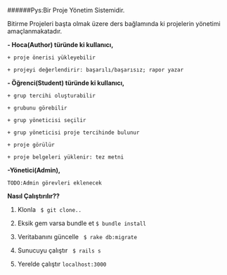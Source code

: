 ######Pys:Bir Proje Yönetim Sistemidir.

Bitirme Projeleri başta olmak üzere ders bağlamında ki projelerin yönetimi amaçlanmakatadır.

**- Hoca(Author) türünde ki kullanıcı,**

``+ proje önerisi yükleyebilir``

``+ projeyi değerlendirir: başarılı/başarısız; rapor yazar``

**- Öğrenci(Student) türünde ki kullanıcı,**

``+ grup tercihi oluşturabilir``

``+ grubunu görebilir``

``+ grup yöneticisi seçilir``

``+ grup yöneticisi proje tercihinde bulunur``

``+ proje görülür``

``+ proje belgeleri yüklenir: tez metni``

**-Yönetici(Admin),**

``TODO:Admin görevleri eklenecek``

**Nasıl Çalıştırılır??**

1. Klonla
`` $ git clone..``

2. Eksik gem varsa bundle et
``$ bundle install``

3. Veritabanını güncelle
`` $ rake db:migrate``

4. Sunucuyu çalıştır
`` $ rails s``

5. Yerelde çalıştır
`` localhost:3000 ``